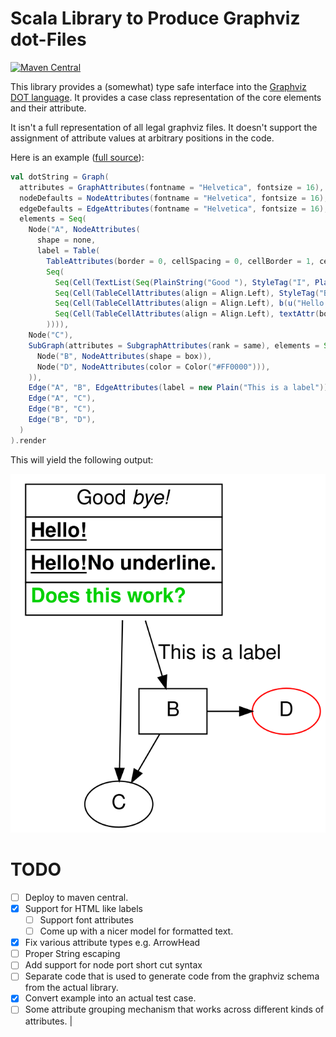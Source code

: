 # Scala Library to Produce Graphviz dot-Files
[![Maven Central](https://maven-badges.herokuapp.com/maven-central/berlin.softwaretechnik/graphviz-scala_2.13/badge.svg)](https://maven-badges.herokuapp.com/maven-central/berlin.softwaretechnik/graphviz-scala_2.13)

This library provides a (somewhat) type safe interface into the
[Graphviz DOT language](https://graphviz.org/doc/info/lang.html). It provides a case class representation
of the core elements and their attribute.

It isn't a full representation of all legal graphviz
files. It doesn't support the assignment of
attribute values at arbitrary positions in the code.

Here is an example ([full source](core/src/test/scala/berlin/softwaretechnik/graphviz/GraphExample.scala)):

~~~ .scala
val dotString = Graph(
  attributes = GraphAttributes(fontname = "Helvetica", fontsize = 16),
  nodeDefaults = NodeAttributes(fontname = "Helvetica", fontsize = 16),
  edgeDefaults = EdgeAttributes(fontname = "Helvetica", fontsize = 16),
  elements = Seq(
    Node("A", NodeAttributes(
      shape = none,
      label = Table(
        TableAttributes(border = 0, cellSpacing = 0, cellBorder = 1, cellPadding = 3),
        Seq(
          Seq(Cell(TextList(Seq(PlainString("Good "), StyleTag("I", PlainString("bye!")))))),
          Seq(Cell(TableCellAttributes(align = Align.Left), StyleTag("B", StyleTag("U", PlainString("Hello!"))))),
          Seq(Cell(TableCellAttributes(align = Align.Left), b(u("Hello!"),"No underline."))),
          Seq(Cell(TableCellAttributes(align = Align.Left), textAttr(bold = true, color = Color("#00D000"))("Does this work?"))),
        )))),
    Node("C"),
    SubGraph(attributes = SubgraphAttributes(rank = same), elements = Seq(
      Node("B", NodeAttributes(shape = box)),
      Node("D", NodeAttributes(color = Color("#FF0000"))),
    )),
    Edge("A", "B", EdgeAttributes(label = new Plain("This is a label"))),
    Edge("A", "C"),
    Edge("B", "C"),
    Edge("B", "D"),
  )
).render
~~~

This will yield the following output:

[![](doc/test.svg)](doc/test.dot)

# TODO

* [ ] Deploy to maven central.
* [X] Support for HTML like labels
    * [ ] Support font attributes
    * [ ] Come up with a nicer model for formatted
          text.
* [X] Fix various attribute types e.g. ArrowHead
* [ ] Proper String escaping
* [ ] Add support for node port short cut syntax
* [ ] Separate code that is used to generate code
      from the graphviz schema from the actual
      library.
* [X] Convert example into an actual test case.
* [ ] Some attribute grouping mechanism that
      works across different kinds of attributes.
      |